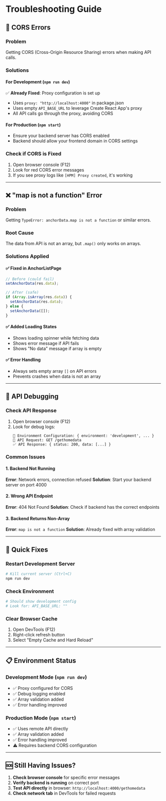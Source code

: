 # Troubleshooting Guide

## 🚫 CORS Errors

### Problem
Getting CORS (Cross-Origin Resource Sharing) errors when making API calls.

### Solutions

#### For Development (`npm run dev`)
✅ **Already Fixed**: Proxy configuration is set up
- Uses `proxy: "http://localhost:4000"` in package.json
- Uses empty `API_BASE_URL` to leverage Create React App's proxy
- All API calls go through the proxy, avoiding CORS

#### For Production (`npm start`)
- Ensure your backend server has CORS enabled
- Backend should allow your frontend domain in CORS settings

### Check if CORS is Fixed
1. Open browser console (F12)
2. Look for red CORS error messages
3. If you see proxy logs like `[HPM] Proxy created`, it's working

---

## ❌ "map is not a function" Error

### Problem
Getting `TypeError: anchorData.map is not a function` or similar errors.

### Root Cause
The data from API is not an array, but `.map()` only works on arrays.

### Solutions Applied

#### ✅ Fixed in AnchorListPage
```javascript
// Before (could fail)
setAnchorData(res.data);

// After (safe)
if (Array.isArray(res.data)) {
  setAnchorData(res.data);
} else {
  setAnchorData([]);
}
```

#### ✅ Added Loading States
- Shows loading spinner while fetching data
- Shows error message if API fails
- Shows "No data" message if array is empty

#### ✅ Error Handling
- Always sets empty array `[]` on API errors
- Prevents crashes when data is not an array

---

## 🔧 API Debugging

### Check API Response
1. Open browser console (F12)
2. Look for debug logs:
   ```
   🔧 Environment Configuration: { environment: 'development', ... }
   🚀 API Request: GET /gethomedata
   ✅ API Response: { status: 200, data: [...] }
   ```

### Common Issues

#### 1. Backend Not Running
**Error**: Network errors, connection refused
**Solution**: Start your backend server on port 4000

#### 2. Wrong API Endpoint
**Error**: 404 Not Found
**Solution**: Check if backend has the correct endpoints

#### 3. Backend Returns Non-Array
**Error**: `map is not a function`
**Solution**: Already fixed with array validation

---

## 🚀 Quick Fixes

### Restart Development Server
```bash
# Kill current server (Ctrl+C)
npm run dev
```

### Check Environment
```bash
# Should show development config
# Look for: API_BASE_URL: ""
```

### Clear Browser Cache
1. Open DevTools (F12)
2. Right-click refresh button
3. Select "Empty Cache and Hard Reload"

---

## 📋 Environment Status

### Development Mode (`npm run dev`)
- ✅ Proxy configured for CORS
- ✅ Debug logging enabled
- ✅ Array validation added
- ✅ Error handling improved

### Production Mode (`npm start`)
- ✅ Uses remote API directly
- ✅ Array validation added
- ✅ Error handling improved
- ⚠️ Requires backend CORS configuration

---

## 🆘 Still Having Issues?

1. **Check browser console** for specific error messages
2. **Verify backend is running** on correct port
3. **Test API directly** in browser: `http://localhost:4000/gethomedata`
4. **Check network tab** in DevTools for failed requests
